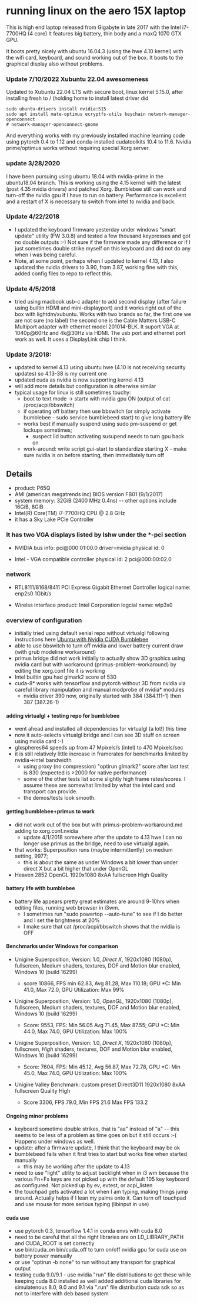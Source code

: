 # running linux on the aero 15X laptop

This is high end laptop released from Gigabyte in late 2017 with the Intel i7-7700HQ (4 core)
It features big battery, thin body and a maxQ 1070 GTX GPU. 

It boots pretty nicely with ubuntu 16.04.3 (using the hwe 4.10 kernel) with the wifi card, keyboard,
and sound working out of the box. It boots to the graphical display also without problems.

### Update 7/10/2022   Xubuntu 22.04 awesomeness
Updated to Xubuntu 22.04 LTS with secure boot, linux kernel 5.15.0, 
after installing fresh to / (holding home to install latest driver did
```
sudo ubuntu-drivers install nvidia:515
sudo apt install mate-optimus ecryptfs-utils keychain network-manager-openconnect
# network-manager-openconnect-gnome
```

And everything works with my previously installed machine learning code using pytorch 0.4 to 1.12 and conda-installed cudatoolkits 10.4 to 11.6. Nvidia prime/optimus works without requiring special Xorg server.

### update 3/28/2020
I have been pursuing using ubuntu 18.04 with nvidia-prime in the ubuntu18.04 branch. This is working using the 4.15 kernel with the latest (post 4.35 nvidia drivers) and patched Xorg. Bumblebee still can work and turn-off the nvidia gpu if I have to run on battery. Performance is excellent and a restart of X is necessary to switch from intel to nvidia and back.

### Update 4/22/2018

- I updated the keyboard firmware yesterday under windows "smart update" utility (FW 3.0.8) and tested a few thousand keypresses and got no double outputs :-) Not sure if the firmware made any difference or if I just sometimes double strike myself on this keyboard and did not do any when i was being careful. 
- Note, at some point, perhaps when I updated to kernel 4.13, I also updated the nvidia drivers to 3.90, from 3.87, working fine with this, added config files to repo to reflect this.

### Update 4/5/2018

 - tried using macbook usb-c adapter to add second display (after failure using builtin HDMI and mini-displayport) and it works right out of the box with lightdm/xubuntu. Works with two brands so far, the first one we are not sure (no label) the second one is the Cable Matters USB-C Multiport adapter with ethernet model 201014-BLK. It suport VGA at 1040p@60Hz and 4k@30Hz via HDMI. The usb port and ethernet port work as well. It uses a DisplayLink chip I think.

### Update 3/2018:

 - updated to kernel 4.13 using ubuntu hwe (4.10 is not receiving security updates) so 4.13-38 is my current one
 - updated cuda as nvidia is now supporting kernel 4.13
 - will add more details but configuration is otherwise similar
 - typical usage for linux is still sometimes touchy:
   - boot to text mode -> startx with nvidia gpu ON (output of cat /proc/acpi/bbswitch) 
   - if operating off battery then use bbswitch (or simply activate bumblebee - sudo service bumblebeed start) to give long battery life
   - works best if manually suspend using sudo pm-suspend or get lockups sometimes; 
     - suspect lid button activating susupend needs to turn gpu back on 
   - work-around: write script gui-start to standardize starting X - make sure nvidia is on before starting, then immediately turn off

## Details

- product: P65Q
- AMI (american megatrends inc) BIOS version FB01 (9/1/2017)
- system memory: 32GiB (2400 MHz 0.4ns) -- other options include 16GiB, 8GiB
- Intel(R) Core(TM) i7-7700HQ CPU @ 2.8 GHz
- it has a Sky Lake PCIe Controller

### It has two VGA displays listed by lshw under the *-pci section

- NVIDIA 
  bus info: pci@000:01:00.0
  driver=nvidia
  physical id: 0

- Intel - VGA compatible controller
  physical id: 2
  pci@000:00:02.0

### network

- RTL8111/8168/8411 PCI Express Gigabit Ethernet Controller
  logical name: enp2s0
  1Gbit/s
 
- Wirelss interface
  product: Intel Corporation
  logcial name: wlp3s0
  
### overview of configuration

- initially tried using default xenial repo without virtualgl following instructions here [Ubuntu with Nvidia CUDA Bumblebee](https://hemenkapadia.github.io/blog/2016/11/11/Ubuntu-with-Nvidia-CUDA-Bumblebee.html)
- able to use bbswitch to turn off nvidia and lower battery current draw (with grub modeline workaround)
- primus bridge did not work initially to actually show 3D graphics using nvidia card but with workaround (primus-problem-workaround) by editing the xorg.conf file it is working
- Intel builtin gpu had glmark2 score of 530
- cuda-8* works with tensorflow and pytorch without 3D from nvidia via careful library manipulation and manual modprobe of nvidia* modules
  - nvidia driver 390 now, originally started with 384 (384.111-1) then 387 (387.26-1)


#### adding virtualgl + testing repo for bumblebee

- went ahead and installed all dependencies for virtualgl (a lot!) this time
- now it auto-selects virtualgl bridge and I can see 3D stuff on screen using nvidia card :-)
- glxspheres64 speeds up from 47 Mpixels/s (intel) to 470 Mpixels/sec
- it is still relatively little increase in framerates for benchmarks limited by nvidia->intel bandwidth
  - using proxy (no compression) "optirun glmark2" score after last test is 830 (expected is >2000 for native performance)
  - some of the other tests list some slightly high frame rates/scores. I assume these are somewhat limited by what the intel card and transport can provide.
  - the demos/tests look smooth.
  
#### getting bumblebee+primus to work

- did not work out of the box but with primus-problem-workaround.md adding to xorg.conf.nvidia
  - update 4/1/2018 somewhere after the update to 4.13 hwe I can no longer use primus as the bridge, need to use virtualgl again. 
- that works: Superposition runs (maybe intermittently) on medium setting, 9977; 
  - this is about the same as under Windows a bit lower than under direct X but a bit higher that under OpenGL
- Heaven 2852 OpenGL 1920x1080 8xAA fullscreen High Quality

#### battery life with bumblebee 

- battery life appears pretty great estimates are around 9-10hrs when editing files, running web browser in i3wm.
  - I sometimes run "sudo powertop --auto-tune" to see if I do better and I set the brightness at 20%
  - I make sure that cat /proc/acpi/bbswitch shows that the nvidia is OFF

#### Benchmarks under Windows for comparison

- Unigine Superposition, Version: 1.0, _Direct X_, 1920x1080 (1080p), fullscreen,  Medium shaders, textures, DOF and Motion blur enabled, Windows 10 (build 16299)
  - score 10866, FPS min 62.83, Avg 81.28, Max 110.18; GPU *C: Min 41.0, Max 72.0, GPU Utilization: Max 99%
  
- Unigine Superposition, Version: 1.0, _OpenGL_, 1920x1080 (1080p), fullscreen,  Medium shaders, textures, DOF and Motion blur enabled, Windows 10 (build 16299)
  - Score: 9553, FPS: Min 56.05 Avg 71.45, Max 87.55; GPU *C: Min 44.0, Max 74.0, GPU Utilization: Max 100%
 
- Unigine Superposition, Version: 1.0, _Direct X_, 1920x1080 (1080p), fullscreen,  _High_ shaders, textures, DOF and Motion blur enabled, Windows 10 (build 16299)
  - Score: 7604, FPS: Min 45.12, Avg 56.87, Max 72.78, GPU *C: Min 45.0, Max 74.0, GPU Utilization: Max 100%

- Unigine Valley Benchmark: custom preset Direct3D11 1920x1080 8xAA fullscreen Quality High
  - Score 3306, FPS 79.0, Min FPS 21.6 Max FPS 133.2 


#### Ongoing minor problems

- keyboard sometime double strikes, that is "aa" instead of "a" -- this seems to be less of a problem as time goes on but it still occurs :-( Happens under windows as well.
 - update: after a firmware update, I think that the keyboard may be ok
- bumblebeed fails when it first tries to start but works fine when started manually
  - this may be working after the update to 4.13
- need to use "light" utility to adjust backlight when in i3 wm because the various Fn+Fx keys are not picked up with the default 105 key keyboard as configured. Not picked up by ev, evtest, or acpi_listen
- the touchpad gets activated a lot when I am typing, making things jump around. Actually helps if I lean my palms onto it. Can turn off touchpad and use mouse for more serious typing (libinput in use)

#### cuda use

- use pytorch 0.3, tensorflow 1.4.1 in conda envs with cuda 8.0
- need to be careful that all the right libraries are on LD_LIBRARY_PATH and CUDA_ROOT is set correctly
- use bin/cuda_on bin/cuda_off to turn on/off nvidia gpu for cuda use on battery power manually
- or use "optirun -b none" to run without any transport for graphical output
- testing cuda 9.0/9.1 - use nvidia "run" file distributions to get these while keeping cuda 8.0 installed as well
  added additional cuda libraries for simulatenous 8.0, 9.0 and 9.1 via ".run" file distribution cuda sdk so as not to interfere with deb based system

